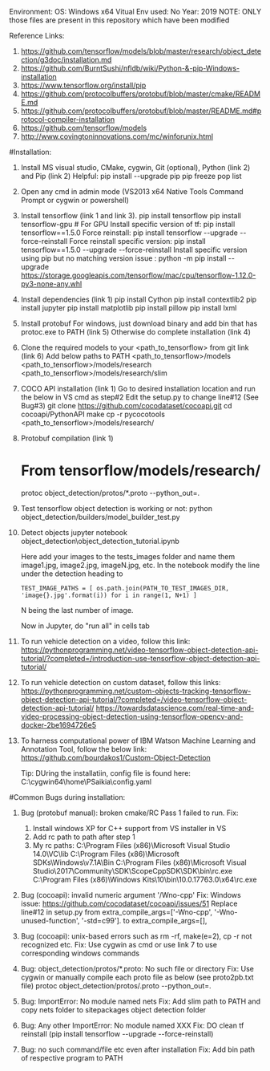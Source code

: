 Environment:
OS: Windows x64
Vitual Env used: No
Year: 2019
NOTE: ONLY those files are present in this repository which have been modified

Reference Links:
1. https://github.com/tensorflow/models/blob/master/research/object_detection/g3doc/installation.md
2. https://github.com/BurntSushi/nfldb/wiki/Python-&-pip-Windows-installation
3. https://www.tensorflow.org/install/pip
4. https://github.com/protocolbuffers/protobuf/blob/master/cmake/README.md
5. https://github.com/protocolbuffers/protobuf/blob/master/README.md#protocol-compiler-installation
6. https://github.com/tensorflow/models
7. http://www.covingtoninnovations.com/mc/winforunix.html

#Installation:
1. Install MS visual studio, CMake, cygwin, Git (optional), Python (link 2) and Pip (link 2)
     Helpful:   pip install --upgrade pip
				pip freeze
				pop list
2. Open any cmd in admin mode (VS2013 x64 Native Tools Command Prompt or cygwin or powershell)
3. Install tensorflow (link 1 and link 3).
		pip install tensorflow
		pip install tensorflow-gpu # For GPU
   Install specific version of tf:
   pip install tensorflow==1.5.0
   Force reinstall:
   pip install tensorflow --upgrade --force-reinstall
   Force reinstall specific version:
   pip install tensorflow==1.5.0 --upgrade --force-reinstall
   Install specific version using pip but no matching version issue :
   python -m pip install --upgrade https://storage.googleapis.com/tensorflow/mac/cpu/tensorflow-1.12.0-py3-none-any.whl

4. Install dependencies (link 1)
		pip install Cython
		pip install contextlib2
		pip install jupyter
		pip install matplotlib
		pip install pillow
		pip install lxml
5. Install protobuf 
	For windows, just download binary and add bin that has protoc.exe to PATH (link 5)
	Otherwise do complete installation (link 4)
6. Clone the required models to your <path_to_tensorflow> from git link (link 6)
	Add below paths to PATH
	<path_to_tensorflow>/models
	<path_to_tensorflow>/models/research
	<path_to_tensorflow>/models/research/slim
7. COCO API installation (link 1) 
	Go to desired installation location and run the below in VS cmd as step#2
	Edit the setup.py to change line#12 (See Bug#3)
	git clone https://github.com/cocodataset/cocoapi.git
	cd cocoapi/PythonAPI
	make
	cp -r pycocotools <path_to_tensorflow>/models/research/ 
8. 	Protobuf compilation (link 1)
	# From tensorflow/models/research/
	protoc object_detection/protos/*.proto --python_out=.
9. Test tensorflow object detection is working or not:
	python object_detection/builders/model_builder_test.py
10. Detect objects 
	jupyter notebook object_detection\object_detection_tutorial.ipynb
	
	Here add your images to the tests_images folder and name them image1.jpg, 
	image2.jpg, imageN.jpg, etc. In the notebook modify the line under the 
	detection heading to

		TEST_IMAGE_PATHS = [ os.path.join(PATH_TO_TEST_IMAGES_DIR, 'image{}.jpg'.format(i)) for i in range(1, N+1) ]
	
	N being the last number of image.
	
	Now in Jupyter, do "run all" in cells tab
	
11.	To run vehicle detection on a video, follow this link:
	https://pythonprogramming.net/video-tensorflow-object-detection-api-tutorial/?completed=/introduction-use-tensorflow-object-detection-api-tutorial/
	
12.	To run vehicle detection on custom dataset, follow this links:
	https://pythonprogramming.net/custom-objects-tracking-tensorflow-object-detection-api-tutorial/?completed=/video-tensorflow-object-detection-api-tutorial/
	https://towardsdatascience.com/real-time-and-video-processing-object-detection-using-tensorflow-opencv-and-docker-2be1694726e5
	
13. To harness computational power of IBM Watson Machine Learning and Annotation Tool, follow the below link:
	https://github.com/bourdakos1/Custom-Object-Detection
	 
	Tip: DUring the installatiin, config file is found here: C:\cygwin64\home\PSaikia\config.yaml

#Common Bugs during installation:
1. Bug (protobuf manual): broken cmake/RC Pass 1 failed to run.
   Fix: 
	1. Install windows XP for C++ support from VS installer in VS
	2. Add rc path to path after step 1 
	3. My rc paths: 
			C:\Program Files (x86)\Microsoft Visual Studio 14.0\VC\lib
			C:\Program Files (x86)\Microsoft SDKs\Windows\v7.1A\Bin
			C:\Program Files (x86)\Microsoft Visual Studio\2017\Community\SDK\ScopeCppSDK\SDK\bin\rc.exe
			C:\Program Files (x86)\Windows Kits\10\bin\10.0.17763.0\x64\rc.exe

2. Bug (cocoapi): invalid numeric argument '/Wno-cpp' 
   Fix: Windows issue: https://github.com/cocodataset/cocoapi/issues/51
   Replace line#12 in setup.py from
   extra_compile_args=['-Wno-cpp', '-Wno-unused-function', '-std=c99'].
   to
   extra_compile_args=[],

3. Bug (cocoapi): unix-based errors such as rm -rf, make(e=2), cp -r not recognized etc.
   Fix: Use cygwin as cmd or use link 7 to use corresponding windows commands

4. Bug: object_detection/protos/*.proto: No such file or directory
   Fix: Use cygwin or manually compile each proto file as below (see proto2pb.txt file)
   protoc object_detection/protos/<filename>.proto --python_out=.
  
5. Bug: ImportError: No module named nets
   Fix: Add slim path to PATH and copy nets folder to sitepackages object detection folder
   
6. Bug: Any other ImportError: No module named XXX
   Fix: DO clean tf reinstall (pip install tensorflow --upgrade --force-reinstall)
 
7. Bug: no such command/file etc even after installation
   Fix: Add bin path of respective program to PATH


